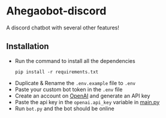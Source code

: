 # Ahegaobot-discord
A discord chatbot with several other features!

## Installation
- Run the command to install all the dependencies
  ```
  pip install -r requirements.txt
  ```
- Duplicate & Rename the `.env.example` file to `.env`
- Paste your custom bot token in the `.env` file
- Create an account on [OpenAI](https://openai.com/api/) and generate an API key
- Paste the api key in the `openai.api_key` variable in [main.py](main.py)
- Run `bot.py` and the bot should be online


